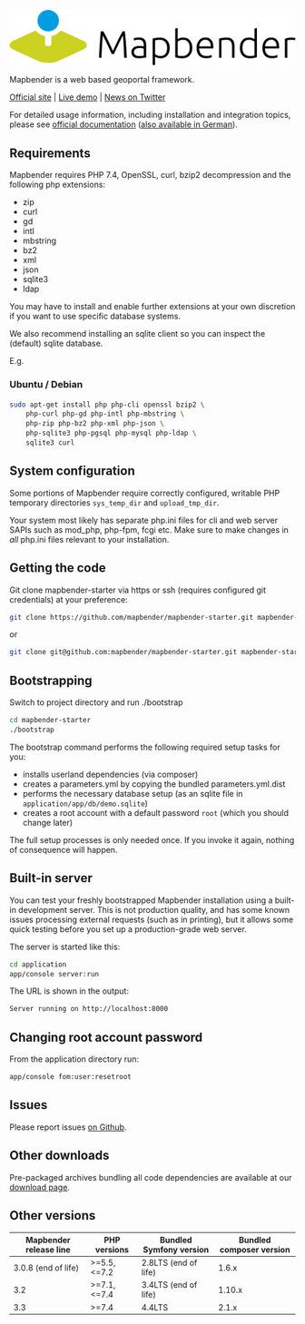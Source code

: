 ![Mapbender](./application/app/Resources/public/image/Mapbender-logo.png)

Mapbender is a web based geoportal framework.

[Official site](https://mapbender.org/?q=en) | [Live demo](https://demo.mapbender.org/) | [News on Twitter](https://twitter.com/mapbender)

For detailed usage information, including installation and integration topics, please see [official documentation](https://doc.mapbender.org/en/) ([also available in German](https://doc.mapbender.org/de/)).

## Requirements

Mapbender requires PHP 7.4, OpenSSL, curl, bzip2 decompression and the following php extensions:
* zip
* curl
* gd
* intl
* mbstring
* bz2
* xml
* json
* sqlite3
* ldap

You may have to install and enable further extensions at your own discretion if you
want to use specific database systems.

We also recommend installing an sqlite client so you can inspect the (default) sqlite
database.

E.g.

### Ubuntu / Debian

```sh
sudo apt-get install php php-cli openssl bzip2 \
    php-curl php-gd php-intl php-mbstring \
    php-zip php-bz2 php-xml php-json \
    php-sqlite3 php-pgsql php-mysql php-ldap \
    sqlite3 curl
```

## System configuration
Some portions of Mapbender require correctly configured, writable PHP temporary directories
`sys_temp_dir` and `upload_tmp_dir`.

Your system most likely has separate php.ini files for cli and web server SAPIs such as mod_php, php-fpm, fcgi etc.
Make sure to make changes in _all_ php.ini files relevant to your installation.

## Getting the code

Git clone mapbender-starter via https or ssh (requires configured git credentials) at your preference:
```sh
git clone https://github.com/mapbender/mapbender-starter.git mapbender-starter
```

or

```sh
git clone git@github.com:mapbender/mapbender-starter.git mapbender-starter
```

## Bootstrapping
Switch to project directory and run ./bootstrap
```sh
cd mapbender-starter
./bootstrap
```

The bootstrap command performs the following required setup tasks for you:
* installs userland dependencies (via composer)
* creates a parameters.yml by copying the bundled parameters.yml.dist
* performs the necessary database setup (as an sqlite file in `application/app/db/demo.sqlite`)
* creates a root account with a default password `root` (which you should change later)

The full setup processes is only needed once. If you invoke it again, nothing of consequence will happen.

## Built-in server
You can test your freshly bootstrapped Mapbender installation using a built-in development server.
This is not production quality, and has some known issues processing external requests (such as
in printing), but it allows some quick testing before you set up a production-grade web server.

The server is started like this:
```sh
cd application
app/console server:run
```

The URL is shown in the output:
```sh
Server running on http://localhost:8000
```

## Changing root account password
From the application directory run:
```sh
app/console fom:user:resetroot
```

## Issues

Please report issues [on Github](https://github.com/mapbender/mapbender/issues).


## Other downloads

Pre-packaged archives bundling all code dependencies are available at our [download page](https://mapbender.org/en/download).

## Other versions

|Mapbender release line|PHP versions|Bundled Symfony version|Bundled composer version|
|----|----|----|----|
|3.0.8 (end of life)|>=5.5, <=7.2|2.8LTS (end of life)|1.6.x|
|3.2|\>=7.1, <=7.4|3.4LTS (end of life)|1.10.x|
|3.3|\>=7.4|4.4LTS|2.1.x|
